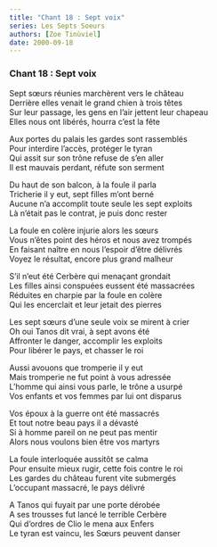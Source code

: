 ```yaml
---
title: "Chant 18 : Sept voix"
series: Les Septs Soeurs
authors: [Zoe Tinùviel]
date: 2000-09-18
---
```


### Chant 18 : Sept voix

Sept sœurs réunies marchèrent vers le château  
Derrière elles venait le grand chien à trois têtes  
Sur leur passage, les gens en l’air jettent leur chapeau  
Elles nous ont libérés, hourra c’est la fête  

Aux portes du palais les gardes sont rassemblés  
Pour interdire l’accès, protéger le tyran  
Qui assit sur son trône refuse de s’en aller  
Il est mauvais perdant, réfute son serment  

Du haut de son balcon, à la foule il parla  
Tricherie il y eut, sept filles m’ont berné  
Aucune n’a accomplit toute seule les sept exploits  
Là n’était pas le contrat, je puis donc rester  

La foule en colère injurie alors les sœurs  
Vous n’êtes point des héros et nous avez trompés  
En faisant naître en nous l’espoir d’être délivrés  
Voyez le résultat, encore plus grand malheur  

S’il n’eut été Cerbère qui menaçant grondait  
Les filles ainsi conspuées eussent été massacrées  
Réduites en charpie par la foule en colère  
Qui les encerclait et leur jetait des pierres  

Les sept sœurs d’une seule voix se mirent à crier  
Oh oui Tanos  dit vrai, à sept avons été  
Affronter le danger, accomplir les exploits  
Pour libérer le pays, et chasser le roi  

Aussi avouons que tromperie il y eut  
Mais tromperie ne fut point à vous adressée  
L’homme qui ainsi vous parle, le trône a usurpé  
Vos enfants et vos femmes par lui ont disparus  

Vos époux à la guerre ont été massacrés  
Et tout notre beau pays il a dévasté  
Si à homme pareil on ne peut pas mentir  
Alors nous voulons bien être vos martyrs  

La foule interloquée aussitôt se calma  
Pour ensuite mieux rugir, cette fois contre le roi  
Les gardes du château furent vite submergés  
L’occupant massacré, le pays délivré  

A Tanos qui fuyait par une porte dérobée  
A ses trousses fut lancé le terrible Cerbère  
Qui d’ordres de Clio le mena aux Enfers  
Le tyran est vaincu, les Sœurs  peuvent danser  